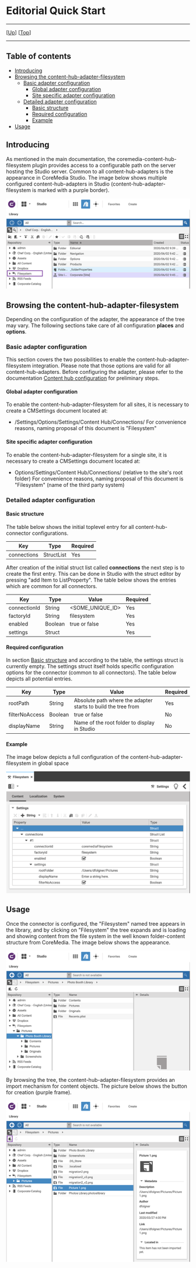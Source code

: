 # Editorial Quick Start

--------------------------------------------------------------------------------

\[[Up](README.md)\] \[[Top](#top)\]

--------------------------------------------------------------------------------

## Table of contents

* [Introducing](#introducing)
* [Browsing the content-hub-adapter-filesystem](#browsing-the-content-hub-adapter-filesystem)
    * [Basic adapter configuration](#basic-adapter-configuration)
        * [Global adapter configuration](#global-adapter-configuration)
        * [Site specific adapter configuration](#site-specific-adapter-configuration)
    * [Detailed adapter configuration](#detailed-adapter-configuration)
        * [Basic structure](#basic-structure)
        * [Required configuration](#required-configuration)
        * [Example](#example)     
* [Usage](#usage)    

## Introducing

As mentioned in the main documentation, the coremedia-content-hub-filesystem plugin
provides access to a configurable path on the server hosting the Studio server. Common to all
content-hub-adapters is the appearance in CoreMedia Studio. The image below shows 
multiple configured content-hub-adapters in Studio (content-hub-adapter-filesystem is marked with a purple border).

![Image1: Studio appearance with configured adapters](images/editorial/library01.png)
  
## Browsing the content-hub-adapter-filesystem
Depending on the configuration of the adapter, the appearance of the tree may vary. The following sections 
take care of all configuration **places** and **options**.

### Basic adapter configuration
This section covers the two possibilities to enable the content-hub-adapter-filesystem integration. Please note that those
options are valid for all content-hub-adapters. Before configuring the adapter, please refer to the documentation [Content hub configuration](https://documentation.coremedia.com/cmcc-10/artifacts/2004/webhelp/deployment-en/content/Studio-Contenthub-Configuration.html)
for preliminary steps.

#### Global adapter configuration
To enable the content-hub-adapter-filesystem for all sites, it is necessary to create a CMSettings document located at:
* /Settings/Options/Settings/Content Hub/Connections/
For convenience reasons, naming proposal of this document is "Filesystem"

#### Site specific adapter configuration
To enable the content-hub-adapter-filesystem for a single site, it is necessary to create a CMSettings document located at:
* Options/Settings/Content Hub/Connections/ (relative to the site's root folder)
For convenience reasons, naming proposal of this document is "Filesystem" (name of the third party system)


### Detailed adapter configuration

#### Basic structure
The table below shows the initial toplevel entry for all content-hub-connector configurations.

| Key         | Type       | Required   |
|-------------|------------|------------|
| connections | StructList | Yes        |

After creation of the initial struct list called **connections** the next step is to create the first entry. This can be done 
in Studio with the struct editor by pressing "add Item to ListProperty". The table below shows the entries which are common for all connectors.

| Key           | Type       | Value            | Required   |
|---------------|------------|------------------|------------|
| connectionId  | String      | <SOME_UNIQUE_ID> | Yes        |
| factoryId     | String      | filesystem       | Yes        |
| enabled       | Boolean     | true or false    | Yes        |
| settings       | Struct     |                  | Yes        |
          

#### Required configuration
In section [Basic structure](#basic-structure) and according to the table, the settings struct is currently empty.
The settings struct itself holds specific configuration options for the connector (common to all connectors).
The table below depicts all potential entries. 

| Key               | Type       | Value                                                    | Required   |
|---------------    |------------|------------                                              |------------|
| rootPath          | String     | Absolute path where the adapter starts to build the tree from             | Yes        |
| filterNoAccess    | Boolean    | true or false                                            | No        |
| displayName       | String     | Name of the root folder to display in Studio             | No         |

#### Example
The image below depicts a full configuration of the content-hub-adapter-filesystem in global space

![Image2: Full adapter configuration](images/editorial/settings.png)

## Usage
Once the connector is configured, the "Filesystem" named tree appears in the library, and by clicking on "Filesystem"
the tree expands and is loading and showing content from the file system in the well known folder-content structure from CoreMedia. The image below shows the appearance.

![Image2: Expanded Studio tree](images/editorial/library02.png)  

By browsing the tree, the content-hub-adapter-filesystem provides an import mechanism for content objects. The picture below shows the 
button for creation (purple frame).

![Image2: Expanded Studio tree](images/editorial/library03.png) 
